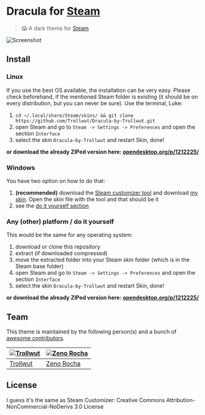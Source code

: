 # Dracula for [Steam](https://store.steampowered.com)

> 😱 A dark theme for [Steam](https://store.steampowered.com)

![Screenshot](./dracula-steam-skin.png)

## Install

### Linux

If you use the best OS available, the installation can be very easy. Please check beforehand, if the mentioned Steam folder is existing (it should be on every distribution, but you can never be sure).
Use the terminal, Luke:

1. `cd ~/.local/share/Steam/skins/ && git clone https://github.com/Trollwut/Dracula-by-Trollwut.git`
2. open Steam and go to `Steam -> Settings -> Preferences` and open the section `Interface`
3. select the skin `Dracula-by-Trollwut` and restart Skin, done!

**or download the already ZIPed version here: [opendesktop.org/p/1212225/](https://www.opendesktop.org/p/1212225/)**

### Windows

You have two option on how to do that:

1. **(recommended)** download the [Steam customizer tool](http://steamcustomizer.com/download) and download [my skin](http://editor.steamcustomizer.com/anqbr). Open the skin file with the tool and that should be it
2. see the [do it yourself section](#any-other-platform--do-it-yourself)

### Any (other) platform / do it yourself

This would be the same for any operating system:

1. download or clone this repository
2. extract (if downloaded compressed)
3. move the extracted folder into your Steam skin folder (which is in the Steam base folder)
4. open Steam and go to `Steam -> Settings -> Preferences` and open the section `Interface`
5. select the skin `Dracula-by-Trollwut` and restart Skin, done!

**or download the already ZIPed version here: [opendesktop.org/p/1212225/](https://www.opendesktop.org/p/1212225/)**

## Team

This theme is maintained by the following person(s) and a bunch of [awesome contributors](https://github.com/dracula/template/graphs/contributors).

| [![Trollwut](https://avatars1.githubusercontent.com/u/3462975?s=70&v=4)](https://github.com/Trollwut) | [![Zeno Rocha](https://avatars2.githubusercontent.com/u/398893?v=3&s=70)](https://github.com/zenorocha) |
| --- | --- |
| [Trollwut](https://github.com/Trollwut) | [Zeno Rocha](https://github.com/zenorocha) |

## License

I guess it's the same as Steam Customizer: Creative Commons Attribution-NonCommercial-NoDerivs 3.0 License
